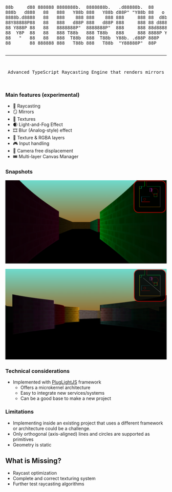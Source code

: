 <div align="center">
<pre>
88b     d88 888888 8888888b.  8888888b.   .d88888b.  88       88        d8888 8888888b.  88888888
888b   d888   88   888   Y88b 888   Y88b d88P" "Y88b 88   o   88       d88888 888   Y88b 888     
8888b.d8888   88   888    888 888    888 888     888 88  d8b  88      d88P888 888    888 888     
88Y88888P88   88   888   d88P 888   d88P 888     888 88 d888b 88     d88P 888 888   d88P 888888  
88 Y888P 88   88   8888888P"  8888888P"  888     888 88d88888b88    d88P  888 8888888P"  888     
88  Y8P  88   88   888 T88b   888 T88b   888     888 8888P Y8888   d88P   888 888 T88b   888     
88   "   88   88   888  T88b  888  T88b  Y88b. .d88P 888P   Y888  d8888888888 888  T88b  888     
88       88 888888 888   T88b 888   T88b  "Y88888P"  88P     Y88 d88P     888 888   T88b 88888888 

--------------------------------------------------------------------------------------------------------

Advanced TypeScript Raycasting Engine that renders mirrors         
</pre>
</div>


<h3>Main features (experimental)</h3>

- 🏹 Raycasting
- 🪞 Mirrors
- 🎁 Textures
- 🌒 Light-and-Fog Effect
- 🎞️ Blur (Analog-style) effect
- 🎨 Texture & RGBA layers
- 🎮 Input handling
- 🎥 Camera free displacement
- 🎟️ Multi-layer Canvas Manager

<h3>Snapshots</h3>

![Mirroware - a mirror simulator](https://github.com/WebAxol/Mirroware/blob/main/img/image10.png)

![Mirroware - a mirror simulator](https://github.com/WebAxol/Mirroware/blob/main/img/image8.png)

<h3>Technical considerations</h3>

- Implemented with <a href="https://github.com/WebAxol/PlugLightJS" >PlugLightJS</a> framework
    - Offers a microkernel architecture
    - Easy to integrate new services/systems
    - Can be a good base to make a new project
  
 <h3>Limitations</h3>

- Implementing inside an existing project that uses a different framework or architecture could be a challenge.
- Only orthogonal (axis-aligned) lines and circles are supported as primitives
- Geometry is static 
 
<h2> What is Missing? </h2>

- Raycast optimization
- Complete and correct texturing system
- Further test raycasting algorithms
